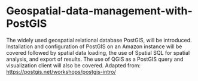 # Geospatial-data-management-with-PostGIS
The widely used geospatial relational database PostGIS, will be introduced.  Installation and configuration of PostGIS on an Amazon instance will be covered followed by spatial data loading, the use of Spatial SQL for spatial analysis, and export of results. The use of QGIS as a PostGIS query and visualization client will also be covered.
Adapted from: https://postgis.net/workshops/postgis-intro/
